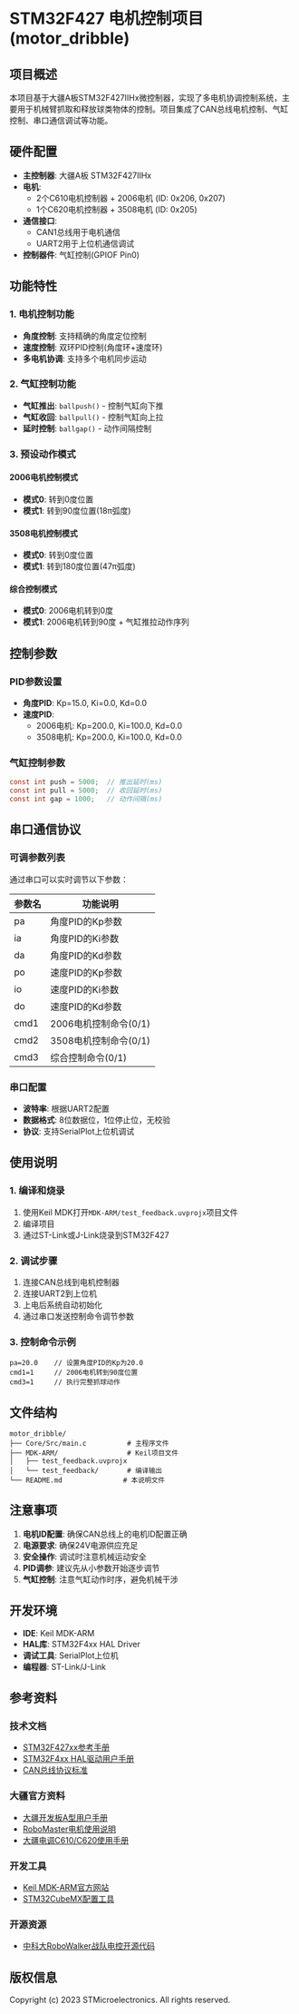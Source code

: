 # STM32F427 电机控制项目 (motor_dribble)

## 项目概述

本项目基于大疆A板STM32F427IIHx微控制器，实现了多电机协调控制系统，主要用于机械臂抓取和释放球类物体的控制。项目集成了CAN总线电机控制、气缸控制、串口通信调试等功能。

## 硬件配置

- **主控制器**: 大疆A板 STM32F427IIHx
- **电机**: 
  - 2个C610电机控制器 + 2006电机 (ID: 0x206, 0x207)
  - 1个C620电机控制器 + 3508电机 (ID: 0x205)
- **通信接口**: 
  - CAN1总线用于电机通信
  - UART2用于上位机通信调试
- **控制器件**: 气缸控制(GPIOF Pin0)

## 功能特性

### 1. 电机控制功能
- **角度控制**: 支持精确的角度定位控制
- **速度控制**: 双环PID控制(角度环+速度环)
- **多电机协调**: 支持多个电机同步运动

### 2. 气缸控制功能
- **气缸推出**: `ballpush()` - 控制气缸向下推
- **气缸收回**: `ballpull()` - 控制气缸向上拉
- **延时控制**: `ballgap()` - 动作间隔控制

### 3. 预设动作模式

#### 2006电机控制模式
- **模式0**: 转到0度位置
- **模式1**: 转到90度位置(18π弧度)

#### 3508电机控制模式  
- **模式0**: 转到0度位置
- **模式1**: 转到180度位置(47π弧度)

#### 综合控制模式
- **模式0**: 2006电机转到0度
- **模式1**: 2006电机转到90度 + 气缸推拉动作序列

## 控制参数

### PID参数设置
- **角度PID**: Kp=15.0, Ki=0.0, Kd=0.0
- **速度PID**: 
  - 2006电机: Kp=200.0, Ki=100.0, Kd=0.0
  - 3508电机: Kp=200.0, Ki=100.0, Kd=0.0

### 气缸控制参数
```c
const int push = 5000;  // 推出延时(ms)
const int pull = 5000;  // 收回延时(ms) 
const int gap = 1000;   // 动作间隔(ms)
```

## 串口通信协议

### 可调参数列表
通过串口可以实时调节以下参数：

| 参数名 | 功能说明 |
|--------|----------|
| pa | 角度PID的Kp参数 |
| ia | 角度PID的Ki参数 |
| da | 角度PID的Kd参数 |
| po | 速度PID的Kp参数 |
| io | 速度PID的Ki参数 |
| do | 速度PID的Kd参数 |
| cmd1 | 2006电机控制命令(0/1) |
| cmd2 | 3508电机控制命令(0/1) |
| cmd3 | 综合控制命令(0/1) |

### 串口配置
- **波特率**: 根据UART2配置
- **数据格式**: 8位数据位，1位停止位，无校验
- **协议**: 支持SerialPlot上位机调试

## 使用说明

### 1. 编译和烧录
1. 使用Keil MDK打开`MDK-ARM/test_feedback.uvprojx`项目文件
2. 编译项目
3. 通过ST-Link或J-Link烧录到STM32F427

### 2. 调试步骤
1. 连接CAN总线到电机控制器
2. 连接UART2到上位机
3. 上电后系统自动初始化
4. 通过串口发送控制命令调节参数

### 3. 控制命令示例
```
pa=20.0    // 设置角度PID的Kp为20.0
cmd1=1     // 2006电机转到90度位置
cmd3=1     // 执行完整抓球动作
```

## 文件结构

```
motor_dribble/
├── Core/Src/main.c          # 主程序文件
├── MDK-ARM/                 # Keil项目文件
│   ├── test_feedback.uvprojx
│   └── test_feedback/       # 编译输出
└── README.md               # 本说明文件
```

## 注意事项

1. **电机ID配置**: 确保CAN总线上的电机ID配置正确
2. **电源要求**: 确保24V电源供应充足
3. **安全操作**: 调试时注意机械运动安全
4. **PID调参**: 建议先从小参数开始逐步调节
5. **气缸控制**: 注意气缸动作时序，避免机械干涉

## 开发环境

- **IDE**: Keil MDK-ARM
- **HAL库**: STM32F4xx HAL Driver
- **调试工具**: SerialPlot上位机
- **编程器**: ST-Link/J-Link

## 参考资料

### 技术文档
- [STM32F427xx参考手册](https://www.st.com/resource/en/reference_manual/dm00031020-stm32f405-415-stm32f407-417-stm32f427-437-and-stm32f429-439-advanced-armbased-32bit-mcus-stmicroelectronics.pdf)
- [STM32F4xx HAL驱动用户手册](https://www.st.com/resource/en/user_manual/dm00105879-description-of-stm32f4-hal-and-ll-drivers-stmicroelectronics.pdf)
- [CAN总线协议标准](https://www.iso.org/standard/63648.html)

### 大疆官方资料
- [大疆开发板A型用户手册](https://www.robomaster.com/zh-CN/products/components/general/development-board-type-a)
- [RoboMaster电机使用说明](https://www.robomaster.com/zh-CN/products/components/general/M3508)
- [大疆电调C610/C620使用手册](https://www.robomaster.com/zh-CN/products/components/general/C610)

### 开发工具
- [Keil MDK-ARM官方网站](https://www.keil.com/mdk5/)
- [STM32CubeMX配置工具](https://www.st.com/en/development-tools/stm32cubemx.html)

### 开源资源
- [中科大RoboWalker战队电控开源代码](https://github.com/yssickjgd/robowalker_train)

## 版权信息

Copyright (c) 2023 STMicroelectronics.
All rights reserved. 